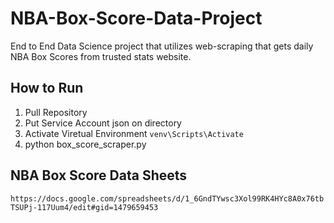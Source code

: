 # NBA-Box-Score-Data-Project
End to End Data Science project that utilizes web-scraping that gets daily NBA Box Scores from trusted stats website.

## How to Run

1. Pull Repository
2. Put Service Account json on directory
3. Activate Viretual Environment `venv\Scripts\Activate`
4. python box_score_scraper.py

## NBA Box Score Data Sheets
`https://docs.google.com/spreadsheets/d/1_6GndTYwsc3Xol99RK4HYc8A0x76tbTSUPj-117Uum4/edit#gid=1479659453`
